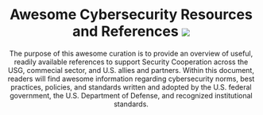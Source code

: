 
<h1 align="center">
  <b>Awesome Cybersecurity Resources and References</b> <img src="https://github.com/edoardottt/images/blob/main/awesome-hacker-search-engines/awesome.svg"/>
</h1>

<p align="center">
The purpose of this awesome curation is to provide an overview of useful, readily available references to support Security Cooperation across the USG, commecial sector, and U.S. allies and partners. Within this document, readers will find awesome information regarding cybersecurity norms, best practices, policies, and standards written and adopted by the U.S. federal government, the U.S. Department of Defense, and recognized institutional standards.
</p>
